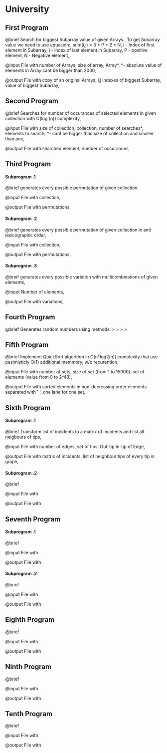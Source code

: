 # University

## First Program ##

@brief  Search for biggest Subarray value of given Arrays.,
        To get Subarray value we need to use equasion:,
        sum(i,j) = 3 * P + 2 * N,
        i - index of first element in Subarray,
        j - index of last element in Subarray,
        P - positive element,
        N - Negative element,
        
@input  File with number of Arrays,
                  size of array,
                  Array*,
*- absolute value of elements in Array cant be bigger than 2000,

@output File with copy of an original Arrays,
                  i,j indexes of biggest Subarray,
                  value of biggest Subarray,

## Second Program ##

@brief  Searches for number of occurances of selected elements in given collection with O(log (n)) complexity,

@input  File  with size of collection,
                   collection,
                   number of searches*,
                   elements to search,
*- cant be bigger than size of collection and smaller than one,

@output File with searched element,
                  number of occurances,

## Third Program ##

#### Subprogram .1 ####

@brief  generates every possible permutation of given collection,

@input  File with collection,

@output File with permutations,

  #### Subprogram .2 ####

@brief  generates every possible permutation of given collection in anti lexicographic order,

@input  File with collection,

@output File with permutations,

  #### Subprogram .3 ####
  
@breif  generates every possible variation with multicombinations of given elements,

@input  Number of elements,

@output File with variations,

## Fourth Program ##

@brief  Generates random numbers using methods:
        > 
        >
        >
        >
        
        
## Fifth Program ##

@brief  Implement QuickSort algorithm in O(n*log2(n)) complexity that use pesimisticly O(1) additional memmory, w/o recurention,

@input File with number of sets,
                 size of set (from 1 to 15000),
                 set of elements (value from 0 to 2^48),

@output File with sorted elements in non-decreasing order
                  elements separated with ' ', one lane for one set,
                  

## Sixth Program ##

  #### Subprogram .1 ####
  
  @brief Transform list of incidents to a matrix of incidents and list all neigbours of tips,
  
  @input File with number of edges,
                   set of tips: Out-tip In-tip of Edge,
  
  @output File with matrix of incidents,
                    list of neighbour tips of every tip in graph,
  
  #### Subprogram .2 ####

  @brief
  
  @input File with

  @output File with

## Seventh Program ##

  #### Subprogram .1 ####
  
  @brief
  
  @input File with
  
  @output File with
  
  #### Subprogram .2 ####

  @brief
  
  @input File with

  @output File with

## Eighth Program ##

  @brief
  
  @input File with

  @output File with

## Ninth Program ##

  @brief
  
  @input File with

  @output File with
  
## Tenth Program ##

  @brief
  
  @input File with
  
  @output File with
